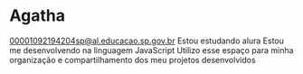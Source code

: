 # Agatha
00001092194204sp@al.educacao.sp.gov.br
Estou estudando alura
Estou me desenvolvendo na linguagem JavaScript
Utilizo esse espaço para minha organização e compartilhamento dos meu projetos desenvolvidos
